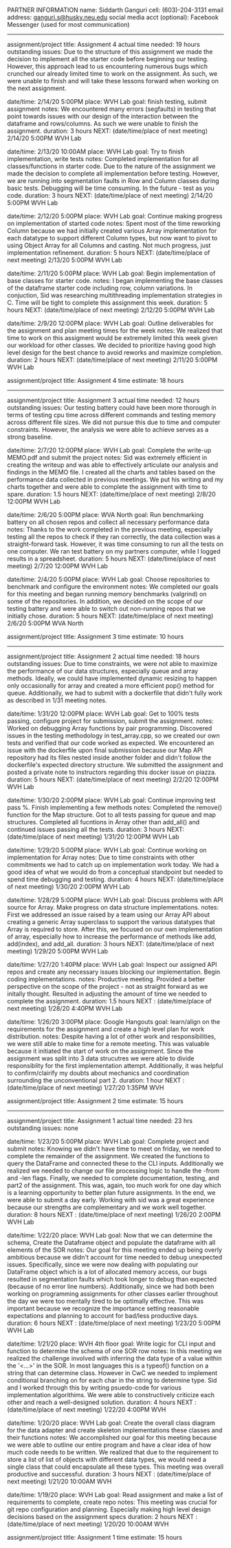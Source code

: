 PARTNER INFORMATION
name: Siddarth Ganguri
cell: (603)-204-3131
email address: ganguri.s@husky.neu.edu
social media acct (optional): Facebook Messenger (used for most communication)



------------------------------------------------------------------------------------------------------

assignment/project title: Assignment 4
actual time needed: 19 hours
outstanding issues: Due to the structure of this assignment we made the decision to implement all the starter code before beginning our testing. However, this approach lead to us encountering numerous bugs which crunched our already limited time to work on the assignment. As such, we were unable to finish and will take these lessons forward when working on the next assignment.

date/time: 2/14/20 5:00PM
place: WVH Lab
goal: finish testing, submit assignment
notes: We encountered many errors (segfaults) in testing that point towards issues with our design of the interaction between the dataframe and rows/columns. As such we were unable to finish the assignment.
duration: 3 hours
NEXT: (date/time/place of next meeting) 2/14/20 5:00PM WVH Lab

date/time: 2/13/20 10:00AM
place: WVH Lab
goal: Try to finish implementation, write tests
notes: Completed implementation for all classes/functions in starter code. Due to the nature of the assignment we made the decision to complete all implementation before testing. However, we are running into segmentation faults in Row and Column classes during basic tests. Debugging will be time consuming. In the future - test as you code.
duration: 3 hours
NEXT: (date/time/place of next meeting) 2/14/20 5:00PM WVH Lab

date/time: 2/12/20 5:00PM
place: WVH Lab
goal: Continue making progress on implementation of started code
notes: Spent most of the time reworking Column because we had initially created various Array implementation for each datatype to support different Column types, but now want to pivot to using Object Array for all Columns and casting. Not much progress, just implementation refinement.
duration: 5 hours
NEXT: (date/time/place of next meeting) 2/13/20 5:00PM WVH Lab

date/time: 2/11/20 5:00PM
place: WVH Lab
goal: Begin implementation of base classes for starter code.
notes: I began implementing the base classes of the dataframe starter code including row, column variations. In conjuction, Sid was researching multithreading implementation strategies in C. Time will be tight to complete this assignment this week.
duration: 5 hours
NEXT: (date/time/place of next meeting) 2/12/20 5:00PM WVH Lab

date/time: 2/9/20 12:00PM
place: WVH Lab
goal: Outline deliverables for the assignment and plan meeting times for the week
notes: We realized that time to work on this assigment would be extremely limited this week given our workload for other classes. We decided to prioritize having good high level design for the best chance to avoid reworks and maximize completion.
duration: 2 hours
NEXT: (date/time/place of next meeting) 2/11/20 5:00PM WVH Lab

assignment/project title: Assignment 4
time estimate: 18 hours

------------------------------------------------------------------------------------------------------

assignment/project title: Assignment 3
actual time needed: 12 hours
outstanding issues: Our testing battery could have been more thorough in terms of testing cpu time across different commands and testing memory across different file sizes. We did not pursue this due to time and computer constraints. However, the analysis we were able to achieve serves as a strong baseline.

date/time: 2/7/20 12:00PM
place: WVH Lab
goal: Complete the write-up MEMO.pdf and submit the project
notes: Sid was extremely efficient in creating the writeup and was able to effectively articulate our analysis and findings in the MEMO file. I created all the charts and tables based on the performance data collected in previous meetings. We put his writing and my charts together and were able to complete the assignment with time to spare.
duration: 1.5 hours
NEXT: (date/time/place of next meeting) 2/8/20 12:00PM WVH Lab

date/time: 2/6/20 5:00PM
place: WVA North
goal: Run benchmarking battery on all chosen repos and collect all necessary performance data
notes: Thanks to the work completed in the previous meeting, especially testing all the repos to check if they ran correctly, the data collection was a straight-forward task. However, it was time consuming to run all the tests on one computer. We ran test battery on my partners computer, while I logged results in a spreadsheet.
duration: 5 hours
NEXT: (date/time/place of next meeting) 2/7/20 12:00PM WVH Lab

date/time: 2/4/20 5:00PM
place: WVH Lab
goal: Choose repositories to benchmark and configure the environment
notes: We completed our goals for this meeting and began running memory benchmarks (valgrind) on some of the repositories. In addition, we decided on the scope of our testing battery and were able to switch out non-running repos that we initially chose.
duration: 5 hours
NEXT: (date/time/place of next meeting) 2/6/20 5:00PM WVA North

assignment/project title: Assignment 3
time estimate: 10 hours

------------------------------------------------------------------------------------------------------

assignment/project title: Assignment 2
actual time needed: 18 hours
outstanding issues: Due to time constraints, we were not able to maximize the performance of our data structures, especially queue and array methods. Ideally, we could have implemented dynamic resizing to happen only occasionally for array and created a more efficient pop() method for queue. Additionally, we had to submit with a dockerfile that didn't fully work as described in 1/31 meeting notes.

date/time: 1/31/20 12:00PM
place: WVH Lab
goal: Get to 100% tests passing, configure project for submission, submit the assignment.
notes: Worked on debugging Array functions by pair programming. Discovered issues in the testing methodology in test_array.cpp, so we created our own tests and verified that our code worked as expected. We encountered an issue with the dockerfile upon final submission because our Map API repository had its files nested inside another folder and didn't follow the dockerfile's expected directory structure. We submitted the assignment and posted a private note to instructors regarding this docker issue on piazza.
duration: 5 hours
NEXT: (date/time/place of next meeting) 2/2/20 12:00PM WVH Lab

date/time: 1/30/20 2:00PM
place: WVH Lab
goal: Continue improving test pass %. Finish implementing a few methods
notes: Completed the remove() function for the Map structure. Got to all tests passing for queue and map structures. Completed all fucntions in Array other than add_all() and continued issues passing all the tests.
duration: 3 hours
NEXT: (date/time/place of next meeting) 1/31/20 12:00PM WVH Lab

date/time: 1/29/20 5:00PM
place: WVH Lab
goal: Continue working on implementation for Array
notes: Due to time constraints with other commitments we had to catch up on implementation work today. We had a good idea of what we would do from a conceptual standpoint but needed to spend time debugging and testing.
duration: 4 hours
NEXT: (date/time/place of next meeting) 1/30/20 2:00PM  WVH Lab

date/time: 1/28/29 5:00PM
place: WVH Lab
goal: Discuss problems with API source for Array. Make progress on data structure implementations.
notes: First we addressed an issue raised by a team using our Array API about creating a generic Array superclass to support the various datatypes that Array is required to store. After this, we focused on our own implementation of array, especially how to increase the performance of methods like add, add(index), and add_all.
duration: 3 hours
NEXT: (date/time/place of next meeting) 1/29/20 5:00PM  WVH Lab

date/time: 1/27/20 1:40PM
place: WVH Lab
goal: Inspect our assigned API repos and create any necessary issues blocking our implementation. Begin coding implementations.
notes: Productive meeting. Provided a better perspective on the scope of the project - not as straight forward as we initally thought. Resulted in adjusting the amount of time we needed to complete the assignment.
duration: 1.5 hours
NEXT : (date/time/place of next meeting) 1/28/20  4:40PM  WVH Lab

date/time: 1/26/20 3:00PM
place: Google Hangouts
goal: learn/align on the requirements for the assignment and create a high level plan for work distribution.
notes: Despite having a lot of other work and responsibilities, we were still able to make time for a remote meeting. This was valuable because it initiated the start of work on the assignment. Since the assignment was split into 3 data strucutres we were able to divide responsiblity for the first implementation attempt. Additionally, it was helpful to confirm/clairify my doubts about mechanics and coordination surrounding the unconventional part 2.
duration: 1 hour
NEXT : (date/time/place of next meeting) 1/27/20  1:35PM  WVH

assignment/project title: Assignment 2
time estimate: 15 hours

------------------------------------------------------------------------------------------------------

assignment/project title: Assignment 1
actual time needed: 23 hrs
outstanding issues: none

date/time: 1/23/20   5:00PM
place: WVH Lab
goal: Complete project and submit
notes: Knowing we didn't have time to meet on friday, we needed to complete the remainder of the assignment. We created the functions to query the DataFrame and connected these to the CLI inputs. Additionally we realized we needed to change our file processing logic to handle the -from and -len flags. Finally, we needed to complete documentation, testing, and part2 of the assignment. This was, again, too much work for one day which is a learning opportunity to better plan future assignments. In the end, we were able to submit a day early. Working with sid was a great experience because our strengths are complementary and we work well together.
duration: 8 hours
NEXT : (date/time/place of next meeting)  1/26/20   2:00PM    WVH Lab

date/time: 1/22/20
place: WVH Lab
goal: Now that we can determine the schema, Create the Dataframe object and populate the dataframe with all elements of the SOR
notes: Our goal for this meeting ended up being overly ambitious because we didn't account for time needed to debug unexpected issues. Specifically, since we were now dealing with populating our DataFrame object which is a lot of allocated memory access, our bugs resulted in segmentation faults which took longer to debug than expected (because of no error line numbers). Additionally, since we had both been working on programming assignments for other classes earlier throughout the day we were too mentally tired to be optimally effective. This was important because we recognize the importance setting reasonable expectations and planning to account for bad/less productive days.
duration: 6 hours
NEXT : (date/time/place of next meeting)    1/23/20   5:00PM    WVH Lab

date/time: 1/21/20
place: WVH 4th floor
goal: Write logic for CLI input and function to determine the schema of one SOR row
notes: In this meeting we realized the challenge involved with inferring the data type of a value within the '<...>' in the SOR. In most languages this is a typeof() function on a string that can determine class. However in CwC we needed to implement conditional branching on for each char in the string to determine type. Sid and I worked through this by writing psuedo-code for various implementation algorithims. We were able to constructively criticize each other and reach a well-designed solution.
duration: 4 hours
NEXT : (date/time/place of next meeting)    1/22/20 4:00PM   WVH

date/time: 1/20/20
place: WVH Lab
goal: Create the overall class diagram for the data adapter and create skeleton implementations these classes and their functions
notes: We accomplished our goal for this meeting because we were able to outline our entire program and have a clear idea of how much code needs to be written. We realized that due to the requirement to store a list of list of objects with different data types, we would need a single class that could encapsulate all these types. This meeting was overall productive and successful.
duration: 3 hours
NEXT : (date/time/place of next meeting)  1/21/20   10:00AM   WVH

date/time: 1/19/20
place: WVH Lab
goal: Read assignment and make a list of requirements to complete, create repo
notes: This meeting was crucial for git repo configuration and planning. Especially making high level design decisions based on the assignment specs
duration: 2 hours
NEXT : (date/time/place of next meeting)  1/20/20   10:00AM   WVH

assignment/project title: Assignment 1
time estimate: 15 hours
